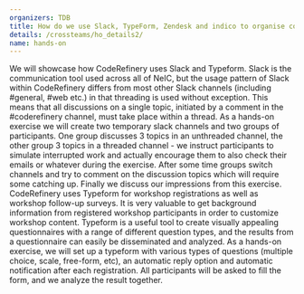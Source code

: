 ```yaml
---
organizers: TDB 
title: How do we use Slack, TypeForm, Zendesk and indico to organise communication and events? 
details: /crossteams/ho_details2/
name: hands-on
---
```


We will showcase how CodeRefinery uses Slack and Typeform. Slack is the communication tool used across all of NeIC, but the usage pattern of Slack within CodeRefinery differs from most other Slack channels (including #general, #web etc.) in that threading is used without exception.
This means that all discussions on a single topic, initiated by a comment in the #coderefinery
channel, must take place within a thread.
As a hands-on exercise we will create two temporary slack channels and two groups of
participants. One group discusses 3 topics in an unthreaded channel, the other group 3 topics in
a threaded channel - we instruct participants to simulate interrupted work and actually
encourage them to also check their emails or whatever during the exercise. After some time
groups switch channels and try to comment on the discussion topics which will require some
catching up. Finally we discuss our impressions from this exercise.
CodeRefinery uses Typeform for workshop registrations as well as workshop follow-up surveys.
It is very valuable to get background information from registered workshop participants in order
to customize workshop content. Typeform is a useful tool to create visually appealing
questionnaires with a range of different question types, and the results from a questionnaire can
easily be disseminated and analyzed.
As a hands-on exercise, we will set up a typeform with various types of questions (multiple
choice, scale, free-form, etc), an automatic reply option and automatic notification after each
registration. All participants will be asked to fill the form, and we analyze the result together.


